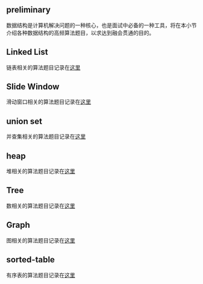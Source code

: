 ## preliminary

数据结构是计算机解决问题的一种核心，也是面试中必备的一种工具，将在本小节介绍各种数据结构的高频算法题目，以求达到融会贯通的目的。

## Linked List

链表相关的算法题目记录在[这里]()

## Slide Window

滑动窗口相关的算法题目记录在[这里](slide-window/README.md)

## union set

并查集相关的算法题目记录在[这里]()

## heap

堆相关的算法题目记录在[这里](heap/README.md)

## Tree

数相关的算法题目记录在[这里](tree/README.md)

## Graph

图相关的算法题目记录在[这里](graph/README.md)

## sorted-table

有序表的算法题目记录在[这里]()